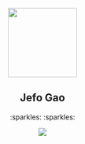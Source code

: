 <p align="center">
  <img width="140" src="https://avatars.githubusercontent.com/u/19381768?v=4" />
  <h2 align="center">Jefo Gao</h2>
  <p align="center"> :sparkles: :sparkles:</p>
</p>

<p align="center">
  <img align="center" src="https://github-readme-stats.vercel.app/api?username=JefoGao&show_icons=true&theme=dark"/>
</p>
